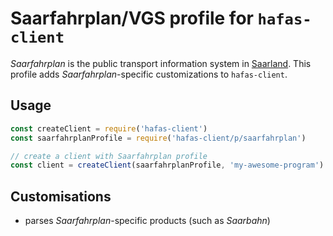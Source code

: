 # Saarfahrplan/VGS profile for `hafas-client`

*Saarfahrplan* is the public transport information system in [Saarland](https://en.wikipedia.org/wiki/Saarland). This profile adds *Saarfahrplan*-specific customizations to `hafas-client`.

## Usage

```js
const createClient = require('hafas-client')
const saarfahrplanProfile = require('hafas-client/p/saarfahrplan')

// create a client with Saarfahrplan profile
const client = createClient(saarfahrplanProfile, 'my-awesome-program')
```


## Customisations

- parses *Saarfahrplan*-specific products (such as *Saarbahn*)
